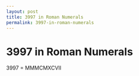 ```yaml
---
layout: post
title: 3997 in Roman Numerals
permalink: 3997-in-roman-numerals
---
```


# 3997 in Roman Numerals

3997 = MMMCMXCVII
